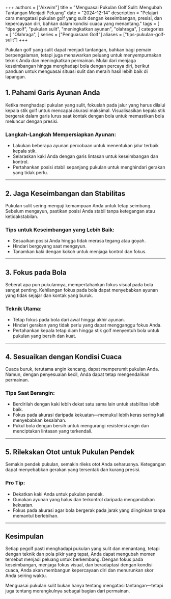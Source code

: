 +++
authors = ["Aixwim"]
title = "Menguasai Pukulan Golf Sulit: Mengubah Tantangan Menjadi Peluang"
date = "2024-12-14"
description = "Pelajari cara mengatasi pukulan golf yang sulit dengan keseimbangan, presisi, dan kepercayaan diri, bahkan dalam kondisi cuaca yang menantang."
tags = [
"tips golf",
"pukulan sulit",
"meningkatkan ayunan",
"olahraga",
]
categories = [
"Olahraga",
]
series = ["Penguasaan Golf"]
aliases = ["tips-pukulan-golf-sulit"]
+++

Pukulan golf yang sulit dapat menjadi tantangan, bahkan bagi pemain berpengalaman, tetapi juga menawarkan peluang untuk menyempurnakan teknik Anda dan meningkatkan permainan. Mulai dari menjaga keseimbangan hingga menghadapi bola dengan percaya diri, berikut panduan untuk menguasai situasi sulit dan meraih hasil lebih baik di lapangan.

<!--more-->

## 1. Pahami Garis Ayunan Anda  

Ketika menghadapi pukulan yang sulit, fokuslah pada jalur yang harus dilalui kepala stik golf untuk mencapai akurasi maksimal. Visualisasikan kepala stik bergerak dalam garis lurus saat kontak dengan bola untuk memastikan bola meluncur dengan presisi.  

### Langkah-Langkah Mempersiapkan Ayunan:
- Lakukan beberapa ayunan percobaan untuk menentukan jalur terbaik kepala stik.  
- Selaraskan kaki Anda dengan garis lintasan untuk keseimbangan dan kontrol.  
- Pertahankan posisi stabil sepanjang pukulan untuk menghindari gerakan yang tidak perlu.  

---

## 2. Jaga Keseimbangan dan Stabilitas  

Pukulan sulit sering menguji kemampuan Anda untuk tetap seimbang. Sebelum mengayun, pastikan posisi Anda stabil tanpa ketegangan atau ketidakstabilan.  

### Tips untuk Keseimbangan yang Lebih Baik:  
- Sesuaikan posisi Anda hingga tidak merasa tegang atau goyah.  
- Hindari bergoyang saat mengayun.  
- Tanamkan kaki dengan kokoh untuk menjaga kontrol dan fokus.  

---

## 3. Fokus pada Bola  

Seberat apa pun pukulannya, mempertahankan fokus visual pada bola sangat penting. Kehilangan fokus pada bola dapat menyebabkan ayunan yang tidak sejajar dan kontak yang buruk.  

### Teknik Utama:  
- Tetap fokus pada bola dari awal hingga akhir ayunan.  
- Hindari gerakan yang tidak perlu yang dapat mengganggu fokus Anda.  
- Pertahankan kepala tetap diam hingga stik golf menyentuh bola untuk pukulan yang bersih dan kuat.  

---

## 4. Sesuaikan dengan Kondisi Cuaca  

Cuaca buruk, terutama angin kencang, dapat memperumit pukulan Anda. Namun, dengan penyesuaian kecil, Anda dapat tetap mengendalikan permainan.  

### Tips Saat Berangin:  
- Berdirilah dengan kaki lebih dekat satu sama lain untuk stabilitas lebih baik.  
- Fokus pada akurasi daripada kekuatan—memukul lebih keras sering kali menyebabkan kesalahan.  
- Pukul bola dengan bersih untuk mengurangi resistensi angin dan menciptakan lintasan yang terkendali.  

---

## 5. Rilekskan Otot untuk Pukulan Pendek  

Semakin pendek pukulan, semakin rileks otot Anda seharusnya. Ketegangan dapat menyebabkan gerakan yang tersentak dan kurang presisi.  

### Pro Tip:  
- Dekatkan kaki Anda untuk pukulan pendek.  
- Gunakan ayunan yang halus dan terkontrol daripada mengandalkan kekuatan.  
- Fokus pada akurasi agar bola bergerak pada jarak yang diinginkan tanpa memantul berlebihan.  

---

## Kesimpulan  

Setiap pegolf pasti menghadapi pukulan yang sulit dan menantang, tetapi dengan teknik dan pola pikir yang tepat, Anda dapat mengubah momen tersebut menjadi peluang untuk berkembang. Dengan fokus pada keseimbangan, menjaga fokus visual, dan beradaptasi dengan kondisi cuaca, Anda akan membangun kepercayaan diri dan menurunkan skor Anda seiring waktu.  

Menguasai pukulan sulit bukan hanya tentang mengatasi tantangan—tetapi juga tentang merangkulnya sebagai bagian dari permainan.
